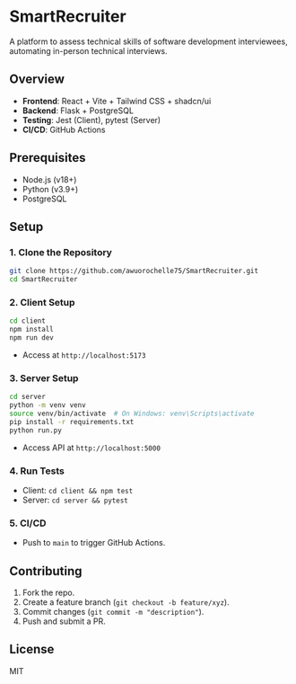 # SmartRecruiter

A platform to assess technical skills of software development interviewees, automating in-person technical interviews.

## Overview
- **Frontend**: React + Vite + Tailwind CSS + shadcn/ui
- **Backend**: Flask + PostgreSQL
- **Testing**: Jest (Client), pytest (Server)
- **CI/CD**: GitHub Actions

## Prerequisites
- Node.js (v18+)
- Python (v3.9+)
- PostgreSQL

## Setup

### 1. Clone the Repository
```bash
git clone https://github.com/awuorochelle75/SmartRecruiter.git
cd SmartRecruiter
```

### 2. Client Setup
```bash
cd client
npm install
npm run dev
```
- Access at `http://localhost:5173`

### 3. Server Setup
```bash
cd server
python -m venv venv
source venv/bin/activate  # On Windows: venv\Scripts\activate
pip install -r requirements.txt
python run.py
```
- Access API at `http://localhost:5000`

### 4. Run Tests
- Client: `cd client && npm test`
- Server: `cd server && pytest`

### 5. CI/CD
- Push to `main` to trigger GitHub Actions.

## Contributing
1. Fork the repo.
2. Create a feature branch (`git checkout -b feature/xyz`).
3. Commit changes (`git commit -m "description"`).
4. Push and submit a PR.

## License
MIT